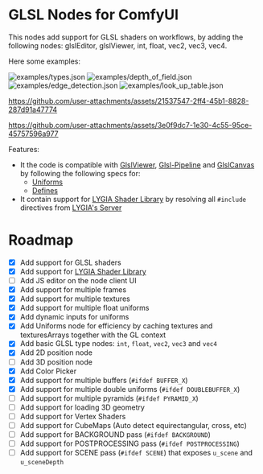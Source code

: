 # GLSL Nodes for ComfyUI

This nodes add support for GLSL shaders on workflows, by adding the following nodes: glslEditor, glslViewer, int, float, vec2, vec3, vec4.

Here some examples:

![examples/types.json](https://github.com/user-attachments/assets/656038bf-1126-4b29-9148-06e33822394b)
![examples/depth_of_field.json](https://github.com/user-attachments/assets/5ef20d7b-ac2a-4682-a052-ae8a52c9be84)
![examples/edge_detection.json](https://github.com/user-attachments/assets/32e31f24-d988-474f-a0bb-b8599c0babc0)
![examples/look_up_table.json](https://github.com/user-attachments/assets/41f607fd-1602-4bde-8700-1e039f78f9ee)

https://github.com/user-attachments/assets/21537547-2ff4-45b1-8828-287d91a47774

https://github.com/user-attachments/assets/3e0f9dc7-1e30-4c55-95ce-45757596a977

Features:

* It the code is compatible with [GlslViewer](https://github.com/patriciogonzalezvivo/glslViewer), [Glsl-Pipeline](https://github.com/patriciogonzalezvivo/glsl-pipeline/) and [GlslCanvas](https://marketplace.visualstudio.com/items?itemName=circledev.glsl-canvas) by following the following specs for:
  * [Uniforms](https://github.com/patriciogonzalezvivo/glslViewer/wiki/GlslViewer-UNIFORMS)
  * [Defines](https://github.com/patriciogonzalezvivo/glslViewer/wiki/GlslViewer-DEFINES)
* It contain support for [LYGIA Shader Library](https://lygia.xyz/) by resolving all `#include` directives from [LYGIA's Server](https://lygia.xyz/)

# Roadmap

- [x] Add support for GLSL shaders
- [x] Add support for [LYGIA Shader Library](https://lygia.xyz/)
- [ ] Add JS editor on the node client UI
- [x] Add support for multiple frames
- [x] Add support for multiple textures
- [x] Add support for multiple float uniforms
- [x] Add dynamic inputs for uniforms
- [x] Add Uniforms node for efficiency by caching textures and texturesArrays together with the GL context
- [x] Add basic GLSL type nodes: `int`, `float`, `vec2`, `vec3` and `vec4`
- [x] Add 2D position node
- [ ] Add 3D position node
- [x] Add Color Picker
- [x] Add support for multiple buffers (`#ifdef BUFFER_X`)
- [x] Add support for multiple double uniforms (`#ifdef DOUBLEBUFFER_X`)
- [ ] Add support for multiple pyramids (`#ifdef PYRAMID_X`)
- [ ] Add support for loading 3D geometry
- [ ] Add support for Vertex Shaders
- [ ] Add support for CubeMaps (Auto detect equirectangular, cross, etc)
- [ ] Add support for BACKGROUND pass (`#ifdef BACKGROUND`)
- [ ] Add support for POSTPROCESSING pass (`#ifdef POSTPROCESSING`)
- [ ] Add support for SCENE pass (`#ifdef SCENE`) that exposes `u_scene` and `u_sceneDepth`
